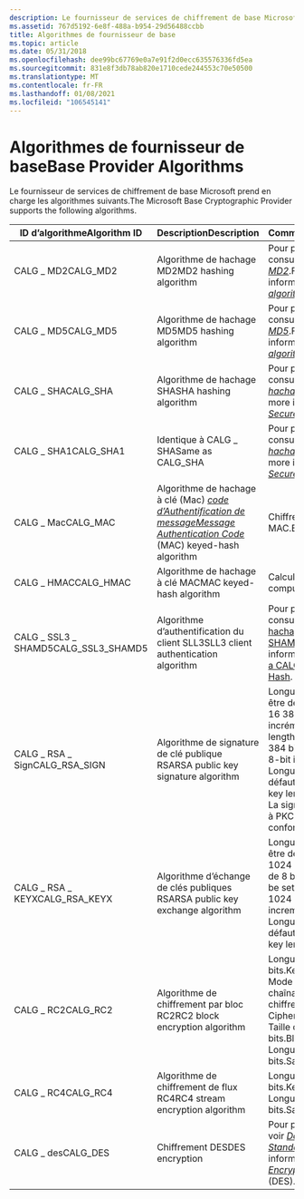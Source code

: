 ```yaml
---
description: Le fournisseur de services de chiffrement de base Microsoft prend en charge les algorithmes suivants.
ms.assetid: 767d5192-6e8f-488a-b954-29d56488ccbb
title: Algorithmes de fournisseur de base
ms.topic: article
ms.date: 05/31/2018
ms.openlocfilehash: dee99bc67769e0a7e91f2d0ecc635576336fd5ea
ms.sourcegitcommit: 831e8f3db78ab820e1710cede244553c70e50500
ms.translationtype: MT
ms.contentlocale: fr-FR
ms.lasthandoff: 01/08/2021
ms.locfileid: "106545141"
---
```

# <a name="base-provider-algorithms"></a><span data-ttu-id="0b9f9-103">Algorithmes de fournisseur de base</span><span class="sxs-lookup"><span data-stu-id="0b9f9-103">Base Provider Algorithms</span></span>

<span data-ttu-id="0b9f9-104">Le fournisseur de services de chiffrement de base Microsoft prend en charge les algorithmes suivants.</span><span class="sxs-lookup"><span data-stu-id="0b9f9-104">The Microsoft Base Cryptographic Provider supports the following algorithms.</span></span>



| <span data-ttu-id="0b9f9-105">ID d’algorithme</span><span class="sxs-lookup"><span data-stu-id="0b9f9-105">Algorithm ID</span></span>                  | <span data-ttu-id="0b9f9-106">Description</span><span class="sxs-lookup"><span data-stu-id="0b9f9-106">Description</span></span>                                                                                                                                                               | <span data-ttu-id="0b9f9-107">Commentaires</span><span class="sxs-lookup"><span data-stu-id="0b9f9-107">Comments</span></span>                                                                                                                                                                |
|-------------------------------|---------------------------------------------------------------------------------------------------------------------------------------------------------------------------|-------------------------------------------------------------------------------------------------------------------------------------------------------------------------|
| <span data-ttu-id="0b9f9-108">CALG \_ MD2</span><span class="sxs-lookup"><span data-stu-id="0b9f9-108">CALG\_MD2</span></span><br/>          | <span data-ttu-id="0b9f9-109">Algorithme de hachage MD2</span><span class="sxs-lookup"><span data-stu-id="0b9f9-109">MD2 hashing algorithm</span></span><br/>                                                                                                                                          | <span data-ttu-id="0b9f9-110">Pour plus d’informations, consultez l' [*algorithme MD2*](../secgloss/m-gly.md).</span><span class="sxs-lookup"><span data-stu-id="0b9f9-110">For more information, see [*MD2 algorithm*](../secgloss/m-gly.md).</span></span><br/>                                         |
| <span data-ttu-id="0b9f9-111">CALG \_ MD5</span><span class="sxs-lookup"><span data-stu-id="0b9f9-111">CALG\_MD5</span></span><br/>          | <span data-ttu-id="0b9f9-112">Algorithme de hachage MD5</span><span class="sxs-lookup"><span data-stu-id="0b9f9-112">MD5 hashing algorithm</span></span><br/>                                                                                                                                          | <span data-ttu-id="0b9f9-113">Pour plus d’informations, consultez [*algorithme MD5*](../secgloss/m-gly.md).</span><span class="sxs-lookup"><span data-stu-id="0b9f9-113">For more information, see [*MD5 algorithm*](../secgloss/m-gly.md).</span></span><br/>                                         |
| <span data-ttu-id="0b9f9-114">CALG \_ SHA</span><span class="sxs-lookup"><span data-stu-id="0b9f9-114">CALG\_SHA</span></span><br/>          | <span data-ttu-id="0b9f9-115">Algorithme de hachage SHA</span><span class="sxs-lookup"><span data-stu-id="0b9f9-115">SHA hashing algorithm</span></span><br/>                                                                                                                                          | <span data-ttu-id="0b9f9-116">Pour plus d’informations, consultez [*algorithme de hachage sécurisé*](../secgloss/s-gly.md).</span><span class="sxs-lookup"><span data-stu-id="0b9f9-116">For more information, see [*Secure Hash Algorithm*](../secgloss/s-gly.md).</span></span><br/>                 |
| <span data-ttu-id="0b9f9-117">CALG \_ SHA1</span><span class="sxs-lookup"><span data-stu-id="0b9f9-117">CALG\_SHA1</span></span><br/>         | <span data-ttu-id="0b9f9-118">Identique à CALG \_ SHA</span><span class="sxs-lookup"><span data-stu-id="0b9f9-118">Same as CALG\_SHA</span></span><br/>                                                                                                                                              | <span data-ttu-id="0b9f9-119">Pour plus d’informations, consultez [*algorithme de hachage sécurisé*](../secgloss/s-gly.md).</span><span class="sxs-lookup"><span data-stu-id="0b9f9-119">For more information, see [*Secure Hash Algorithm*](../secgloss/s-gly.md).</span></span><br/>                 |
| <span data-ttu-id="0b9f9-120">CALG \_ Mac</span><span class="sxs-lookup"><span data-stu-id="0b9f9-120">CALG\_MAC</span></span><br/>          | <span data-ttu-id="0b9f9-121">Algorithme de hachage à clé (Mac) [*code d’Authentification de message*](../secgloss/m-gly.md)</span><span class="sxs-lookup"><span data-stu-id="0b9f9-121">[*Message Authentication Code*](../secgloss/m-gly.md) (MAC) keyed-hash algorithm</span></span><br/> | <span data-ttu-id="0b9f9-122">Chiffrement par bloc MAC.</span><span class="sxs-lookup"><span data-stu-id="0b9f9-122">Block cipher MAC.</span></span><br/>                                                                                                                                            |
| <span data-ttu-id="0b9f9-123">CALG \_ HMAC</span><span class="sxs-lookup"><span data-stu-id="0b9f9-123">CALG\_HMAC</span></span><br/>         | <span data-ttu-id="0b9f9-124">Algorithme de hachage à clé MAC</span><span class="sxs-lookup"><span data-stu-id="0b9f9-124">MAC keyed-hash algorithm</span></span><br/>                                                                                                                                       | <span data-ttu-id="0b9f9-125">Calcul HMAC.</span><span class="sxs-lookup"><span data-stu-id="0b9f9-125">HMAC computation.</span></span><br/>                                                                                                                                            |
| <span data-ttu-id="0b9f9-126">CALG \_ SSL3 \_ SHAMD5</span><span class="sxs-lookup"><span data-stu-id="0b9f9-126">CALG\_SSL3\_SHAMD5</span></span><br/> | <span data-ttu-id="0b9f9-127">Algorithme d’authentification du client SLL3</span><span class="sxs-lookup"><span data-stu-id="0b9f9-127">SLL3 client authentication algorithm</span></span><br/>                                                                                                                           | <span data-ttu-id="0b9f9-128">Pour plus d’informations, consultez [création d’un \_ hachage CALG SSL3 \_ SHAMD5](creating-a-calg-ssl3-shamd5-hash.md).</span><span class="sxs-lookup"><span data-stu-id="0b9f9-128">For more information, see [Creating a CALG\_SSL3\_SHAMD5 Hash](creating-a-calg-ssl3-shamd5-hash.md).</span></span><br/>                                                        |
| <span data-ttu-id="0b9f9-129">CALG \_ RSA \_ Sign</span><span class="sxs-lookup"><span data-stu-id="0b9f9-129">CALG\_RSA\_SIGN</span></span><br/>    | <span data-ttu-id="0b9f9-130">Algorithme de signature de clé publique RSA</span><span class="sxs-lookup"><span data-stu-id="0b9f9-130">RSA public key signature algorithm</span></span><br/>                                                                                                                             | <span data-ttu-id="0b9f9-131">Longueur de clé : peut être défini de 384 bits à 16 384 bits par incréments de 8 bits.</span><span class="sxs-lookup"><span data-stu-id="0b9f9-131">Key length: can be set from 384 bits to 16,384 bits in 8-bit increments.</span></span><br/> <span data-ttu-id="0b9f9-132">Longueur de clé par défaut : 512 bits.</span><span class="sxs-lookup"><span data-stu-id="0b9f9-132">Default key length: 512 bits.</span></span><br/> <span data-ttu-id="0b9f9-133">La signature est conforme à PKCS \# 6.</span><span class="sxs-lookup"><span data-stu-id="0b9f9-133">Signature conforms to PKCS \#6.</span></span><br/> |
| <span data-ttu-id="0b9f9-134">CALG \_ RSA \_ KEYX</span><span class="sxs-lookup"><span data-stu-id="0b9f9-134">CALG\_RSA\_KEYX</span></span><br/>    | <span data-ttu-id="0b9f9-135">Algorithme d’échange de clés publiques RSA</span><span class="sxs-lookup"><span data-stu-id="0b9f9-135">RSA public key exchange algorithm</span></span><br/>                                                                                                                              | <span data-ttu-id="0b9f9-136">Longueur de clé : peut être défini de 384 bits à 1024 bits par incréments de 8 bits.</span><span class="sxs-lookup"><span data-stu-id="0b9f9-136">Key length: can be set from 384 bits to 1024 bits in 8-bit increments.</span></span><br/> <span data-ttu-id="0b9f9-137">Longueur de clé par défaut : 512 bits.</span><span class="sxs-lookup"><span data-stu-id="0b9f9-137">Default key length: 512 bits.</span></span><br/>                                              |
| <span data-ttu-id="0b9f9-138">CALG \_ RC2</span><span class="sxs-lookup"><span data-stu-id="0b9f9-138">CALG\_RC2</span></span><br/>          | <span data-ttu-id="0b9f9-139">Algorithme de chiffrement par bloc RC2</span><span class="sxs-lookup"><span data-stu-id="0b9f9-139">RC2 block encryption algorithm</span></span><br/>                                                                                                                                 | <span data-ttu-id="0b9f9-140">Longueur de clé : 40 bits.</span><span class="sxs-lookup"><span data-stu-id="0b9f9-140">Key length: 40 bits.</span></span><br/> <span data-ttu-id="0b9f9-141">Mode par défaut : chaînage de blocs de chiffrement.</span><span class="sxs-lookup"><span data-stu-id="0b9f9-141">Default mode: Cipher block chaining.</span></span><br/> <span data-ttu-id="0b9f9-142">Taille de bloc : 64 bits.</span><span class="sxs-lookup"><span data-stu-id="0b9f9-142">Block size: 64 bits.</span></span><br/> <span data-ttu-id="0b9f9-143">Longueur du Salt : 88 bits.</span><span class="sxs-lookup"><span data-stu-id="0b9f9-143">Salt length: 88 bits.</span></span><br/>                        |
| <span data-ttu-id="0b9f9-144">CALG \_ RC4</span><span class="sxs-lookup"><span data-stu-id="0b9f9-144">CALG\_RC4</span></span><br/>          | <span data-ttu-id="0b9f9-145">Algorithme de chiffrement de flux RC4</span><span class="sxs-lookup"><span data-stu-id="0b9f9-145">RC4 stream encryption algorithm</span></span><br/>                                                                                                                                | <span data-ttu-id="0b9f9-146">Longueur de clé : 40 bits.</span><span class="sxs-lookup"><span data-stu-id="0b9f9-146">Key length: 40 bits.</span></span><br/> <span data-ttu-id="0b9f9-147">Longueur du Salt : 88 bits.</span><span class="sxs-lookup"><span data-stu-id="0b9f9-147">Salt length: 88 bits.</span></span><br/>                                                                                                        |
| <span data-ttu-id="0b9f9-148">CALG \_ des</span><span class="sxs-lookup"><span data-stu-id="0b9f9-148">CALG\_DES</span></span><br/>          | <span data-ttu-id="0b9f9-149">Chiffrement DES</span><span class="sxs-lookup"><span data-stu-id="0b9f9-149">DES encryption</span></span><br/>                                                                                                                                                 | <span data-ttu-id="0b9f9-150">Pour plus d’informations, voir [*Data Encryption Standard*](../secgloss/d-gly.md) (des).</span><span class="sxs-lookup"><span data-stu-id="0b9f9-150">For more information, see [*Data Encryption Standard*](../secgloss/d-gly.md) (DES).</span></span><br/>  |



 

 

 
